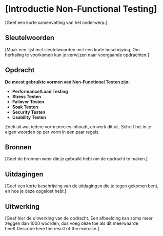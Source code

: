 # [Introductie Non-Functional Testing]
[Geef een korte samenvatting van het onderwerp.]

## Sleutelwoorden
[Maak een lijst met sleutelwoorden met een korte beschrijving. Om herhaling te voorkomen kun je verwijzen naar voorgaande opdrachten.]

## Opdracht
__De meest gebruikte vormen van Non-Functional Testen zijn:__
* __Performance/Load Testing__
* __Stress Testen__
* __Failover Testen__
* __Soak Testen__
* __Security Testen__
* __Usability Testen__

Zoek uit wat iedere vorm precies inhoudt, en werk dit uit. Schrijf het in je eigen woorden op per vorm in een paar regels.

## Bronnen
[Geef de bronnen weer die je gebruikt hebt om de opdracht te maken.]

## Uitdagingen
[Geef een korte beschrijving van de uitdagingen die je tegen gekomen bent, en hoe je deze opgelost hebt.]

## Uitwerking
[Geef hier de uitwerking van de opdracht. Een afbeelding kan soms meer zeggen dan 1000 woorden, dus voeg deze toe als dit meerwaarde heeft.Describe here the result of the exercise.]
